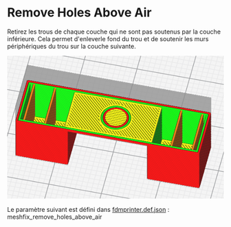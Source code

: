 # Remove Holes Above Air

Retirez les trous de chaque couche qui ne sont pas soutenus par la couche inférieure. Cela permet d'enleverle fond du trou et de soutenir les murs périphériques du trou sur la couche suivante.

![Enlever les trous au-dessus du vide](../../../articles/images-mb/meshfix_remove_holes_above_air.png)

Le paramètre suivant est défini dans [fdmprinter.def.json](https://github.com/smartavionics/Cura/blob/mb-master/resources/definitions/fdmprinter.def.json) : meshfix_remove_holes_above_air

